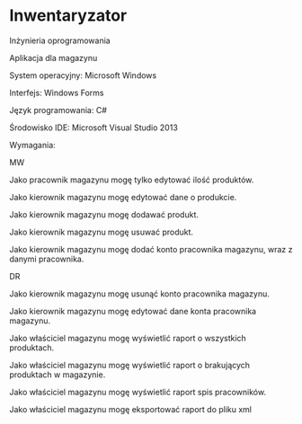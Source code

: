Inwentaryzator
==========
Inżynieria oprogramowania



Aplikacja dla magazynu

System operacyjny: Microsoft Windows

Interfejs: Windows Forms

Język programowania: C#

Środowisko IDE: Microsoft Visual Studio 2013

Wymagania:

MW

Jako pracownik magazynu mogę tylko edytować ilość produktów.

Jako kierownik magazynu mogę edytować dane o produkcie.

Jako kierownik magazynu mogę dodawać produkt.

Jako kierownik magazynu mogę usuwać produkt. 

Jako kierownik magazynu mogę dodać konto pracownika magazynu, wraz z danymi pracownika.

DR

Jako kierownik magazynu mogę usunąć konto pracownika magazynu.

Jako kierownik magazynu mogę edytować dane konta pracownika magazynu.

Jako właściciel magazynu mogę wyświetlić raport o wszystkich produktach.

Jako właściciel magazynu mogę wyświetlić raport o brakujących produktach w magazynie.

Jako właściciel magazynu mogę wyświetlić raport spis pracowników.

Jako właściciel magazynu mogę eksportować raport do pliku xml 


